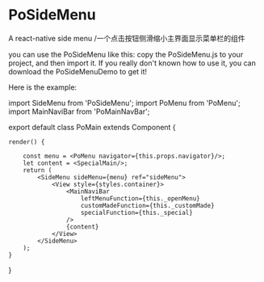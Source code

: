 # PoSideMenu
A react-native side menu /一个点击按钮侧滑缩小主界面显示菜单栏的组件

you can use the PoSideMenu like this: copy the PoSideMenu.js to your project, and then import it. If you really don't known how to use it, you can download the PoSideMenuDemo to get it!

Here is the example:

import SideMenu from 'PoSideMenu';
import PoMenu from 'PoMenu';
import MainNaviBar from 'PoMainNavBar';


export default class PoMain extends Component {

    render() {

        const menu = <PoMenu navigator={this.props.navigator}/>;
        let content = <SpecialMain/>;
        return (
            <SideMenu sideMenu={menu} ref="sideMenu">
                <View style={styles.container}>
                    <MainNaviBar
                        leftMenuFunction={this._openMenu}
                        customMadeFunction={this._customMade}
                        specialFunction={this._special}
                    />
                    {content}
                </View>
            </SideMenu>
        );
    }
}
